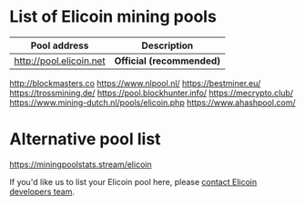 # List of Elicoin mining pools

Pool address | Description
------------ | -----------
http://pool.elicoin.net | **Official (recommended)**
http://blockmasters.co
https://www.nlpool.nl/
https://bestminer.eu/
https://trossmining.de/
https://pool.blockhunter.info/
https://mecrypto.club/
https://www.mining-dutch.nl/pools/elicoin.php
https://www.ahashpool.com/

# Alternative pool list

https://miningpoolstats.stream/elicoin

If you'd like us to list your Elicoin pool here, please [contact Elicoin developers team](./README.md#contact-info-and-links).
